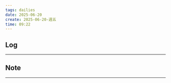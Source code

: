 ```yaml
---
tags: dailies  
date: 2025-06-20
create: 2025-06-20-週五
time: 09:22
---
```

## Log
---


## Note
---

